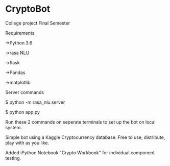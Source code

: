 # CryptoBot
College project Final Semester

Requirements

->Python 3.6

->rasa NLU

->flask

->Pandas

->matplotlib

Server commands

$ python -m rasa_nlu.server

$ python app.py

Run these 2 commands on seperate terminals to set up the bot on local system.

Simple bot using a Kaggle Cryptocurrency database. Free to use, distribute, play with as you like. 

Added iPython Notebook "Crypto Workbook" for individual component testing. 
